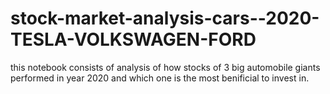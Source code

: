 # stock-market-analysis-cars--2020-TESLA-VOLKSWAGEN-FORD

this notebook consists of analysis of how stocks of 3 big automobile giants performed in year 2020 and which one is the most benificial to invest in.
